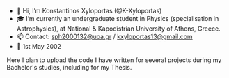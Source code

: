 - 👋 Hi, I’m Konstantinos Xyloportas (@K-Xyloportas)
- 🎓 I’m currently an undergraduate student in Physics (specialisation in Astrophysics), at National & Kapodistrian University of Athens, Greece.
- 📫 Contact: sph2000132@uoa.gr / kxyloportas13@gmail.com
- 🎂 1st May 2002

Here I plan to upload the code I have written for several projects during my Bachelor's studies, including for my Thesis.

<!---
K-Xyloportas/K-Xyloportas is a ✨ special ✨ repository because its `README.md` (this file) appears on your GitHub profile.
You can click the Preview link to take a look at your changes.
--->

